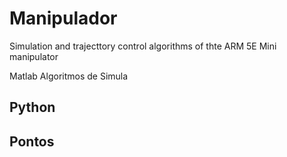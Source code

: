 # Manipulador
Simulation and trajecttory control algorithms of thte ARM 5E Mini manipulator

Matlab
Algoritmos de Simula

## Python
 
## Pontos

